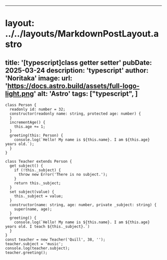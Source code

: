 
---
# layout: ../../layouts/MarkdownPostLayout.astro
title: '[typescript]class getter setter'
pubDate: 2025-03-24
description: 'typescript'
author: 'Noritaka'
image:
    url: 'https://docs.astro.build/assets/full-logo-light.png'
    alt: 'Astro'
tags: ["typescript", ]
---



```
class Person {
  readonly id: number = 32;
  constructor(readonly name: string, protected age: number) {
  }
  incrementAge() {
    this.age += 1;
  }
  greeting(this: Person) {
    console.log(`Hello! My name is ${this.name}. I am ${this.age} years old.`);
  }
}

class Teacher extends Person {
  get subject() {
    if (!this._subject) {
      throw new Error('There is no subject.');
    }
    return this._subject;
  }
  set subject(value) {
    this._subject = value;
  }
  constructor(name: string, age: number, private _subject: string) {
    super(name, age);
  }
  greeting() {
    console.log(`Hello! My name is ${this.name}. I am ${this.age} years old. I teach ${this._subject}.`)
  }
}
const teacher = new Teacher('Quill', 38, '');
teacher.subject = 'music';
console.log(teacher.subject);
teacher.greeting();
```
